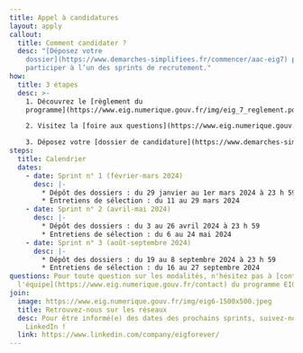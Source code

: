 ```yaml
---
title: Appel à candidatures
layout: apply
callout:
  title: Comment candidater ?
  desc: "[Déposez votre
    dossier](https://www.demarches-simplifiees.fr/commencer/aac-eig7) pour
    participer à l’un des sprints de recrutement."
how:
  title: 3 étapes
  desc: >-
    1. Découvrez le [règlement du
    programme](https://www.eig.numerique.gouv.fr/img/eig_7_reglement.pdf)

    2. Visitez la [foire aux questions](https://www.eig.numerique.gouv.fr/participer/candidats/faq)

    3. Déposez votre [dossier de candidature](https://www.demarches-simplifiees.fr/commencer/aac-eig7)
steps:
  title: Calendrier
  dates:
    - date: Sprint n° 1 (février-mars 2024)
      desc: |-
        * Dépôt des dossiers : du 29 janvier au 1er mars 2024 à 23 h 59
        * Entretiens de sélection : du 11 au 29 mars 2024
    - date: Sprint n° 2 (avril-mai 2024)
      desc: |-
        * Dépôt des dossiers : du 3 au 26 avril 2024 à 23 h 59
        * Entretiens de sélection : du 6 au 24 mai 2024
    - date: Sprint n° 3 (août-septembre 2024)
      desc: |-
        * Dépôt des dossiers : du 19 au 8 septembre 2024 à 23 h 59
        * Entretiens de sélection : du 16 au 27 septembre 2024
questions: Pour toute question sur les modalités, n'hésitez pas à [contacter
  l'équipe](https://www.eig.numerique.gouv.fr/contact) du programme EIG.
join:
  image: https://www.eig.numerique.gouv.fr/img/eig6-1500x500.jpeg
  title: Retrouvez-nous sur les réseaux
  desc: Pour être informé(e) des dates des prochains sprints, suivez-nous sur
    LinkedIn !
  link: https://www.linkedin.com/company/eigforever/
---
```

